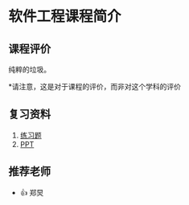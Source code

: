 # 软件工程课程简介

## 课程评价

纯粹的垃圾。

*请注意，这是对于课程的评价，而非对这个学科的评价

## 复习资料

1. [练习题](https://github.com/Indolent-Kawhi/XJU-Computing-Heart/tree/master/%E8%AF%BE%E7%A8%8B%E8%B5%84%E6%96%99/%E8%BD%AF%E4%BB%B6%E5%B7%A5%E7%A8%8B)
2. [PPT](https://github.com/Indolent-Kawhi/XJU-Computing-Heart/tree/master/%E8%AF%BE%E7%A8%8B%E8%B5%84%E6%96%99/%E8%BD%AF%E4%BB%B6%E5%B7%A5%E7%A8%8B/PPT)

## 推荐老师

- 👍 郑炅

<script src="https://giscus.app/client.js"
        data-repo="SunSeaLucky/xju-course-wiki"
        data-repo-id="R_kgDONf4gSg"
        data-category="Announcements"
        data-category-id="DIC_kwDONf4gSs4ClXwK"
        data-mapping="pathname"
        data-strict="0"
        data-reactions-enabled="1"
        data-emit-metadata="0"
        data-input-position="bottom"
        data-theme="light"
        data-lang="zh-CN"
        crossorigin="anonymous"
        async>
</script>